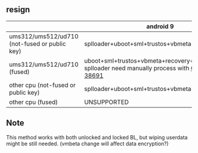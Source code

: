 ## resign

|                                               | android 9                                                    | android 10(+)                                                |
| --------------------------------------------- | ------------------------------------------------------------ | ------------------------------------------------------------ |
| ums312/ums512/ud710 (not-fused or public key) | splloader+uboot+sml+trustos+vbmeta+recovery+boot             | splloader+uboot+sml+trustos+teecfg+vbmeta+recovery+boot      |
| ums312/ums512/ud710 (fused)                   | uboot+sml+trustos+vbmeta+recovery+boot<br />splloader need manually process with [CVE-2022-38691](https://github.com/TomKing062/CVE-2022-38691_38692) | uboot+sml+trustos+teecfg+vbmeta+recovery+boot<br />splloader need manually process with [CVE-2022-38691](https://github.com/TomKing062/CVE-2022-38691_38692) |
| other cpu (not-fused or public key)           | splloader+uboot+sml+trustos+vbmeta+recovery+boot             | splloader+uboot+sml+trustos+teecfg+vbmeta+recovery+boot      |
| other cpu (fused)                             | UNSUPPORTED                                                  | UNSUPPORTED                                                  |

## Note

This method works with both unlocked and locked BL, but wiping userdata might be still needed. (vmbeta change will affect data encryption?)
